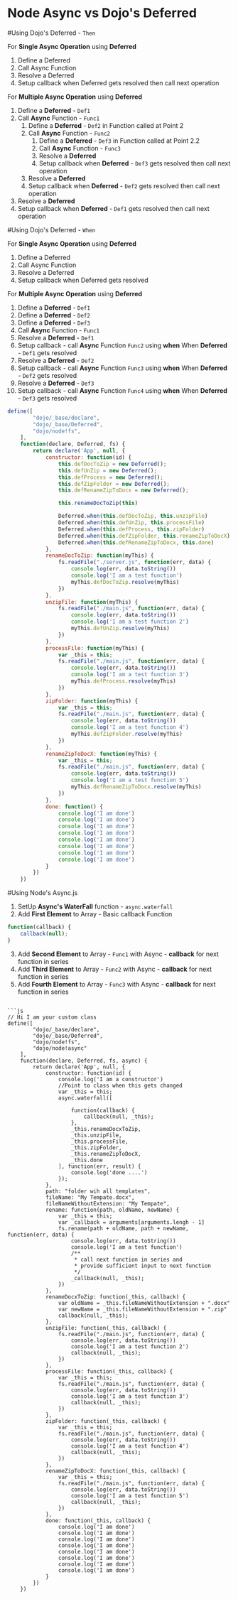 Node Async vs Dojo's Deferred
=============================

#Using Dojo's Deferred - `Then`

For **Single Async Operation** using **Deferred**

1. Define a Deferred
2. Call Async Function
3. Resolve a Deferred
4. Setup callback when Deferred gets resolved then call next operation

For **Multiple Async Operation** using **Deferred**

1. Define a **Deferred** - `Def1`
2. Call **Async** Function - `Func1`
	1. Define a **Deferred** - `Def2` in Function called at Point 2
	2. Call **Async** Function - `Func2`
		1. Define a **Deferred** - `Def3` in Function called at Point 2.2
		2. Call **Async** Function - `Func3`
		3. Resolve a **Deferred**
		4. Setup callback when **Deferred** - `Def3` gets resolved then call next operation
	3. Resolve a **Deferred**
	4. Setup callback when **Deferred** - `Def2` gets resolved then call next operation
3. Resolve a **Deferred**
4. Setup callback when **Deferred** - `Def1` gets resolved then call next operation


#Using Dojo's Deferred - `When`

For **Single Async Operation** using **Deferred**

1. Define a Deferred
2. Call Async Function
3. Resolve a Deferred
4. Setup callback when Deferred gets resolved

For **Multiple Async Operation** using **Deferred**

1. Define a **Deferred** - `Def1`
2. Define a **Deferred** - `Def2`
3. Define a **Deferred** - `Def3`
4. Call **Async** Function - `Func1`
5. Resolve a **Deferred** - `Def1`
6. Setup callback - call **Async** Function `Func2` using **when** When **Deferred** - `Def1` gets resolved
7. Resolve a **Deferred** - `Def2`
8. Setup callback - call **Async** Function `Func3` using **when** When **Deferred** - `Def2` gets resolved
9. Resolve a **Deferred** - `Def3`
10. Setup callback - call **Async** Function `Func4` using **when** When **Deferred** - `Def3` gets resolved



```js
define([
		"dojo/_base/declare",
		"dojo/_base/Deferred",
		"dojo/node!fs",
	],
	function(declare, Deferred, fs) {
		return declare('App', null, {
			constructor: function(id) {
				this.defDocToZip = new Deferred();
				this.defUnZip = new Deferred();
				this.defProcess = new Deferred();
				this.defZipFolder = new Deferred();
				this.defRenameZipToDocx = new Deferred();

				this.renameDocToZip(this)

				Deferred.when(this.defDocToZip, this.unzipFile)
				Deferred.when(this.defUnZip, this.processFile)
				Deferred.when(this.defProcess, this.zipFolder)
				Deferred.when(this.defZipFolder, this.renameZipToDocX)
				Deferred.when(this.defRenameZipToDocx, this.done)
			},
			renameDocToZip: function(myThis) {
				fs.readFile("./server.js", function(err, data) {
					console.log(err, data.toString())
					console.log('I am a test function')
					myThis.defDocToZip.resolve(myThis)
				})
			},
			unzipFile: function(myThis) {
				fs.readFile("./main.js", function(err, data) {
					console.log(err, data.toString())
					console.log('I am a test function 2')
					myThis.defUnZip.resolve(myThis)
				})
			},
			processFile: function(myThis) {
				var _this = this;
				fs.readFile("./main.js", function(err, data) {
					console.log(err, data.toString())
					console.log('I am a test function 3')
					myThis.defProcess.resolve(myThis)
				})
			},
			zipFolder: function(myThis) {
				var _this = this;
				fs.readFile("./main.js", function(err, data) {
					console.log(err, data.toString())
					console.log('I am a test function 4')
					myThis.defZipFolder.resolve(myThis)
				})
			},
			renameZipToDocX: function(myThis) {
				var _this = this;
				fs.readFile("./main.js", function(err, data) {
					console.log(err, data.toString())
					console.log('I am a test function 5')
					myThis.defRenameZipToDocx.resolve(myThis)
				})
			},
			done: function() {
				console.log('I am done')
				console.log('I am done')
				console.log('I am done')
				console.log('I am done')
				console.log('I am done')
				console.log('I am done')
				console.log('I am done')
				console.log('I am done')
			}
		})
	})

```

#Using Node's Async.js

1. SetUp **Async's WaterFall** function -  `async.waterfall`
2. Add **First Element** to Array - Basic callback Function
```js
function(callback) {
	callback(null);
}
```
3. Add **Second Element** to Array - `Func1` with Async - **callback** for next function in series
4. Add **Third Element** to Array - `Func2` with Async - **callback** for next function in series
5. Add **Fourth Element** to Array - `Func3` with Async - **callback** for next function in series

```

```js
// Hi I am your custom class
define([
		"dojo/_base/declare",
		"dojo/_base/Deferred",
		"dojo/node!fs",
		"dojo/node!async"
	],
	function(declare, Deferred, fs, async) {
		return declare('App', null, {
			constructor: function(id) {
				console.log('I am a constructor')
				//Point to class when this gets changed
				var _this = this;
				async.waterfall([

					function(callback) {
						callback(null, _this);
					},
					_this.renameDocxToZip,
					_this.unzipFile,
					_this.processFile,
					_this.zipFolder,
					_this.renameZipToDocX,
					_this.done
				], function(err, result) {
					console.log('done ....')
				});
			},
			path: "folder wih all templates",
			fileName: "My Tempate.docx",
			fileNameWithoutExtension: "My Tempate",
			rename: function(path, oldName, newName) {
				var _this = this;
				var _callback = arguments[arguments.lengh - 1]
				fs.rename(path + oldName, path + newName, function(err, data) {
					console.log(err, data.toString())
					console.log('I am a test function')
					/**
					 * call next function in series and
					 * provide sufficient input to next function
					 */
					_callback(null, _this);
				})
			},
			renameDocxToZip: function(_this, callback) {
				var oldName = _this.fileNameWithoutExtension + ".docx"
				var newName = _this.fileNameWithoutExtension + ".zip"
				callback(null, _this);
			},
			unzipFile: function(_this, callback) {
				fs.readFile("./main.js", function(err, data) {
					console.log(err, data.toString())
					console.log('I am a test function 2')
					callback(null, _this);
				})
			},
			processFile: function(_this, callback) {
				var _this = this;
				fs.readFile("./main.js", function(err, data) {
					console.log(err, data.toString())
					console.log('I am a test function 3')
					callback(null, _this);
				})
			},
			zipFolder: function(_this, callback) {
				var _this = this;
				fs.readFile("./main.js", function(err, data) {
					console.log(err, data.toString())
					console.log('I am a test function 4')
					callback(null, _this);
				})
			},
			renameZipToDocX: function(_this, callback) {
				var _this = this;
				fs.readFile("./main.js", function(err, data) {
					console.log(err, data.toString())
					console.log('I am a test function 5')
					callback(null, _this);
				})
			},
			done: function(_this, callback) {
				console.log('I am done')
				console.log('I am done')
				console.log('I am done')
				console.log('I am done')
				console.log('I am done')
				console.log('I am done')
				console.log('I am done')
				console.log('I am done')
			}
		})
	})
```


